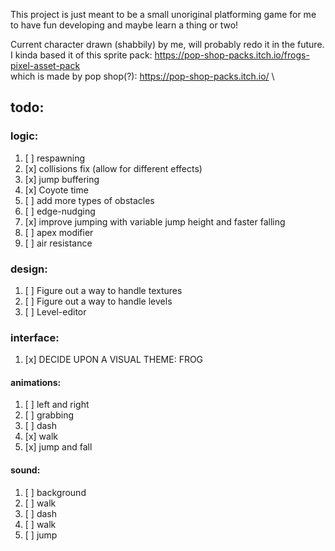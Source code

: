 This project is just meant to be a small unoriginal platforming game
for me to have fun developing and maybe learn a thing or two! 


Current character drawn (shabbily) by me, will probably redo it in the future.\
I kinda based it of this sprite pack: https://pop-shop-packs.itch.io/frogs-pixel-asset-pack \
which is made by pop shop(?): https://pop-shop-packs.itch.io/ \

## todo:

### logic:
1. [ ] respawning
2. [x] collisions fix (allow for different effects)
3. [x] jump buffering
4. [x] Coyote time
5. [ ] add more types of obstacles
6. [ ] edge-nudging
7. [x] improve jumping with variable jump height and faster falling
8. [ ] apex modifier
9. [ ] air resistance

### design:
1. [ ] Figure out a way to handle textures 
2. [ ] Figure out a way to handle levels
3. [ ] Level-editor

### interface:
1. [x] DECIDE UPON A VISUAL THEME: FROG

#### animations:
1. [ ] left and right        
2. [ ] grabbing             
3. [ ] dash                 
4. [x] walk                    
5. [x] jump and fall    

#### sound:
1. [ ] background  
2. [ ] walk   
3. [ ] dash    
4. [ ] walk        
5. [ ] jump      

